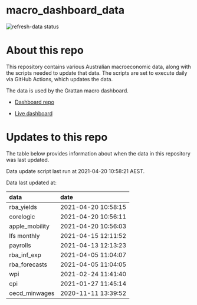 
<!-- README.md is generated from README.Rmd. Please edit that file -->

# macro\_dashboard\_data

<!-- badges: start -->

![refresh-data
status](https://github.com/grattan/macro_dashboard_data/workflows/refresh-data/badge.svg)

<!-- badges: end -->

# About this repo

This repository contains various Australian macroeconomic data, along
with the scripts needed to update that data. The scripts are set to
execute daily via GitHub Actions, which updates the data.

The data is used by the Grattan macro dashboard.

  - [Dashboard repo](https://github.com/grattan/macrodashboard)

  - [Live dashboard](https://mattcowgill.shinyapps.io/macrodashboard/)

# Updates to this repo

The table below provides information about when the data in this
repository was last updated.

Data update script last run at 2021-04-20 10:58:21 AEST.

Data last updated at:

| data            | date                |
| :-------------- | :------------------ |
| rba\_yields     | 2021-04-20 10:58:15 |
| corelogic       | 2021-04-20 10:56:11 |
| apple\_mobility | 2021-04-20 10:56:03 |
| lfs monthly     | 2021-04-15 12:11:52 |
| payrolls        | 2021-04-13 12:13:23 |
| rba\_inf\_exp   | 2021-04-05 11:04:07 |
| rba\_forecasts  | 2021-04-05 11:04:05 |
| wpi             | 2021-02-24 11:41:40 |
| cpi             | 2021-01-27 11:45:14 |
| oecd\_minwages  | 2020-11-11 13:39:52 |
